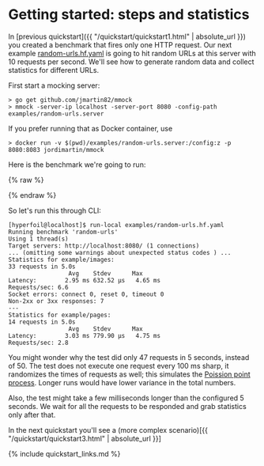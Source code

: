 # Getting started: steps and statistics

In [previous quickstart]({{ "/quickstart/quickstart1.html" | absolute_url }}) you created a benchmark
that fires only one HTTP request. Our next example [random-urls.hf.yaml](https://github.com/Hyperfoil/Hyperfoil//blob/master/distribution/src/main/resources/examples/random-urls.hf.yaml) is going to hit random URLs at this server with 10 requests per second. We'll see how to generate random data and collect statistics for different URLs.

First start a mocking server:
```
> go get github.com/jmartin82/mmock
> mmock -server-ip localhost -server-port 8080 -config-path examples/random-urls.server
```
If you prefer running that as Docker container, use
```
> docker run -v $(pwd)/examples/random-urls.server:/config:z -p 8080:8083 jordimartin/mmock
```

Here is the benchmark we're going to run:

{% raw %}
<script src="https://gist-it.appspot.com/github/Hyperfoil/Hyperfoil//blob/master/distribution/src/main/resources/examples/random-urls.hf.yaml?footer=no"></script>
{% endraw %}

So let's run this through CLI:
```
[hyperfoil@localhost]$ run-local examples/random-urls.hf.yaml
Running benchmark 'random-urls'
Using 1 thread(s)
Target servers: http://localhost:8080/ (1 connections)
... (omitting some warnings about unexpected status codes ) ...
Statistics for example/images:
33 requests in 5.0s
                 Avg    Stdev      Max
Latency:        2.95 ms 632.52 μs   4.65 ms
Requests/sec: 6.6
Socket errors: connect 0, reset 0, timeout 0
Non-2xx or 3xx responses: 7
---
Statistics for example/pages:
14 requests in 5.0s
                 Avg    Stdev      Max
Latency:        3.03 ms 779.90 μs   4.75 ms
Requests/sec: 2.8
```
You might wonder why the test did only 47 requests in 5 seconds, instead of 50. The test does not execute one request every 100 ms sharp, it randomizes the times of requests as well; this simulates the [Poission point process](https://en.wikipedia.org/wiki/Poisson_point_process). Longer runs would have lower variance in the total numbers.

Also, the test might take a few milliseconds longer than the configured 5 seconds. We wait for all the requests to be responded and grab statistics only after that.

In the next quickstart you'll see a (more complex scenario)[{{ "/quickstart/quickstart3.html" | absolute_url }}]

{% include quickstart_links.md %}